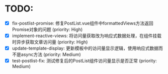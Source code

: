 # TODO:

- [x] fix-postlist-promise: 修复PostList.vue组件中formattedViews方法返回Promise对象的问题 (priority: High)
- [x] implement-reactive-views: 将访问量获取改为响应式数据处理，在组件挂载时异步获取文章访问量 (priority: High)
- [x] update-template-display: 更新模板中的访问量显示逻辑，使用响应式数据而不是async方法 (priority: Medium)
- [x] test-postlist-fix: 测试修复后的PostList组件访问量显示是否正常 (priority: Medium)
